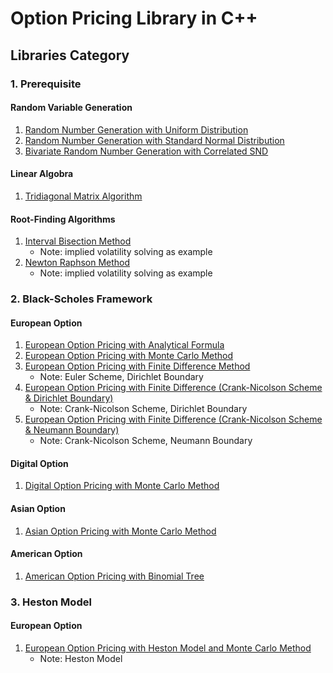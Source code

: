 # Option Pricing Library in C++

## Libraries Category

### 1. Prerequisite
#### Random Variable Generation
1. [Random Number Generation with Uniform Distribution](https://github.com/cycbill/Option-Pricing-Library-in-Cpp/tree/master/random_number_generation)
2. [Random Number Generation with Standard Normal Distribution](https://github.com/cycbill/Option-Pricing-Library-in-Cpp/tree/master/standard_normal_distribution)
3. [Bivariate Random Number Generation with Correlated SND](https://github.com/cycbill/Option-Pricing-Library-in-Cpp/tree/master/bivariate_correlated_stand_norm_dist)

#### Linear Algobra
1. [Tridiagonal Matrix Algorithm](https://github.com/cycbill/Option-Pricing-Library-in-Cpp/tree/master/tridiagonal_matrix_algorithm)

#### Root-Finding Algorithms
1. [Interval Bisection Method](https://github.com/cycbill/Option-Pricing-Library-in-Cpp/tree/master/interval_bisection_method)
    - Note: implied volatility solving as example
2. [Newton Raphson Method](https://github.com/cycbill/Option-Pricing-Library-in-Cpp/tree/master/newton_raphson_method)
    - Note: implied volatility solving as example

### 2. Black-Scholes Framework
#### European Option
1. [European Option Pricing with Analytical Formula](https://github.com/cycbill/Option-Pricing-Library-in-Cpp/tree/master/european_option_black_scholes)
2. [European Option Pricing with Monte Carlo Method](https://github.com/cycbill/Option-Pricing-Library-in-Cpp/tree/master/black_scholes_monte_carlo)
3. [European Option Pricing with Finite Difference Method](https://github.com/cycbill/Option-Pricing-Library-in-Cpp/tree/master/european_option_pde_euler)
    - Note: Euler Scheme, Dirichlet Boundary
4. [European Option Pricing with Finite Difference (Crank-Nicolson Scheme & Dirichlet Boundary)](https://github.com/cycbill/Option-Pricing-Library-in-Cpp/tree/master/european_option_pde_crank_nicolson)
    - Note: Crank-Nicolson Scheme, Dirichlet Boundary
4. [European Option Pricing with Finite Difference (Crank-Nicolson Scheme & Neumann Boundary)](https://github.com/cycbill/Option-Pricing-Library-in-Cpp/tree/master/european_option_pde_crank_nicolson_neumann)
    - Note: Crank-Nicolson Scheme, Neumann Boundary
    
#### Digital Option
1. [Digital Option Pricing with Monte Carlo Method](https://github.com/cycbill/Option-Pricing-Library-in-Cpp/tree/master/digital_option_monte_carlo)

#### Asian Option
1. [Asian Option Pricing with Monte Carlo Method](https://github.com/cycbill/Option-Pricing-Library-in-Cpp/tree/master/asian_option_monte_carlo)

#### American Option
1. [American Option Pricing with Binomial Tree](https://github.com/cycbill/Option-Pricing-Library-in-Cpp/tree/master/american_option_binomial_tree)

### 3. Heston Model
#### European Option
1. [European Option Pricing with Heston Model and Monte Carlo Method](https://github.com/cycbill/Option-Pricing-Library-in-Cpp/tree/master/european_option_heston_pde)
    - Note: Heston Model
